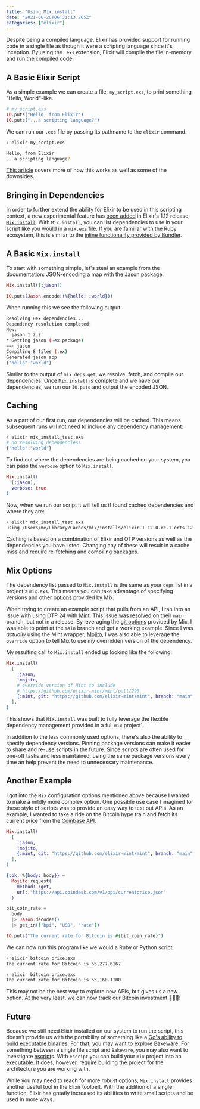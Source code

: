 ```yaml
---
title: "Using Mix.install"
date: "2021-06-26T06:31:13.265Z"
categories: ["elixir"]
---
```


Despite being a compiled language, Elixir has provided support for running code in a single file as though it were a scripting language since it's inception. By using the `.exs` extension, Elixir will compile the file in-memory and run the compiled code.

## A Basic Elixir Script

As a simple example we can create a file, `my_script.exs`, to print something "Hello, World"-like.

```elixir
# my_script.exs
IO.puts("Hello, from Elixir")
IO.puts("...a scripting language?")
```

We can run our `.exs` file by passing its pathname to the `elixir` command.

```bash
› elixir my_script.exs

Hello, from Elixir
...a scripting language?
```

[This article](https://thinkingelixir.com/2019-04-running-an-elixir-file-as-a-script/) covers more of how this works as well as some of the downsides.

## Bringing in Dependencies

In order to further extend the ability for Elixir to be used in this scripting context, a new experimental feature has [been added](https://github.com/elixir-lang/elixir/pull/10674) in Elixir's 1.12 release, [`Mix.install`](https://hexdocs.pm/mix/1.12.0-rc.0/Mix.html#install/2). With `Mix.install`, you can list dependencies to use in your script like you would in a `mix.exs` file. If you are familiar with the Ruby ecosystem, this is similar to the [inline functionality provided by Bundler](https://bundler.io/guides/bundler_in_a_single_file_ruby_script.html).

## A Basic `Mix.install`

To start with something simple, let's steal an example from the documentation: JSON-encoding a map with the [Jason](https://github.com/michalmuskala/jason) package.

```elixir
Mix.install([:jason])

IO.puts(Jason.encode!(%{hello: :world}))
```

When running this we see the following output:

```bash
Resolving Hex dependencies...
Dependency resolution completed:
New:
  jason 1.2.2
* Getting jason (Hex package)
==> jason
Compiling 8 files (.ex)
Generated jason app
{"hello":"world"}
```

Similar to the output of `mix deps.get`, we resolve, fetch, and compile our dependencies. Once `Mix.install` is complete and we have our dependencies, we run our `IO.puts` and output the encoded JSON.

## Caching

As a part of our first run, our dependencies will be cached. This means subsequent runs will not need to include any dependency management:

```bash
› elixir mix_install_test.exs
# no resolving dependencies!
{"hello":"world"}
```

To find out where the dependencies are being cached on your system, you can pass the `verbose` option to `Mix.install`.

```elixir
Mix.install(
  [:jason],
  verbose: true
)
```

Now, when we run our script it will tell us if found cached dependencies and where they are:

```bash
› elixir mix_install_test.exs
using /Users/me/Library/Caches/mix/installs/elixir-1.12.0-rc.1-erts-12.0/11989020f314102159a0c9ca882052fc
```

Caching is based on a combination of Elixir and OTP versions as well as the dependencies you have listed. Changing any of these will result in a cache miss and require re-fetching and compiling packages.

## Mix Options

The dependency list passed to `Mix.install` is the same as your `deps` list in a project's `mix.exs`. This means you can take advantage of specifying versions and other [options](https://hexdocs.pm/mix/Mix.Tasks.Deps.html#module-options) provided by Mix.

When trying to create an example script that pulls from an API, I ran into an issue with using OTP 24 with [Mint](https://github.com/elixir-mint/mint). This issue [was resolved](https://github.com/elixir-mint/mint/pull/293) on their `main` branch, but not in a release. By leveraging the [git options](https://hexdocs.pm/mix/Mix.Tasks.Deps.html#module-git-options-git) provided by Mix, I was able to point at the `main` branch and get a working example. Since I was _actually_ using the Mint wrapper, [Mojito](https://github.com/appcues/mojito), I was also able to leverage the `override` option to tell Mix to use my overridden version of the dependency.

My resulting call to `Mix.install` ended up looking like the following:

```elixir
Mix.install(
  [
    :jason,
    :mojito,
    # override version of Mint to include
    # https://github.com/elixir-mint/mint/pull/293
    {:mint, git: "https://github.com/elixir-mint/mint", branch: "main", override: true}
  ],
)
```

This shows that `Mix.install` was built to fully leverage the flexible dependency management provided in a full `mix` project`.

In addition to the less commonly used options, there's also the ability to specify dependency versions. Pinning package versions can make it easier to share and re-use scripts in the future. Since scripts are often used for one-off tasks and less maintained, using the same package versions every time an help prevent the need to unnecessary maintenance.

## Another Example

I got into the `Mix` configuration options mentioned above because I wanted to make a mildly more complex option. One possible use case I imagined for these style of scripts was to provide an easy way to test out APIs. As an example, I wanted to take a ride on the Bitcoin hype train and fetch its current price from the [Coinbase API](https://developers.coinbase.com/).

```elixir
Mix.install(
  [
    :jason,
    :mojito,
    {:mint, git: "https://github.com/elixir-mint/mint", branch: "main", override: true}
  ],
)

{:ok, %{body: body}} =
  Mojito.request(
    method: :get,
    url: "https://api.coindesk.com/v1/bpi/currentprice.json"
  )

bit_coin_rate =
  body
  |> Jason.decode!()
  |> get_in(["bpi", "USD", "rate"])

IO.puts("The current rate for Bitcoin is #{bit_coin_rate}")
```

We can now run this program like we would a Ruby or Python script.

```bash
› elixir bitcoin_price.exs
The current rate for Bitcoin is 55,277.6167

› elixir bitcoin_price.exs
The current rate for Bitcoin is 55,168.1100
```

This may not be the best way to explore new APIs, but gives us a new option. At the very least, we can now track our Bitcoin investment 💎🙌🚀!

## Future

Because we still need Elixir installed on our system to run the script, this doesn't provide us with the portability of something like a [Go's ability to build executable binaries](https://www.digitalocean.com/community/tutorials/how-to-build-and-install-go-programs). For that, you may want to explore [Bakeware](https://github.com/bake-bake-bake/bakeware). For something between a single file script and `Bakeware`, you may also want to investigate [escript](https://hexdocs.pm/mix/master/Mix.Tasks.Escript.Build.html)s. With `escript` you can build your `mix` project into an executable. It does, however, require building the project for the architecture you are working with.

While you may need to reach for more robust options, `Mix.install` provides another useful tool in the Elixir toolbelt. With the addition of a single function, Elixir has greatly increased its abilities to write small scripts and be used in more ways.

